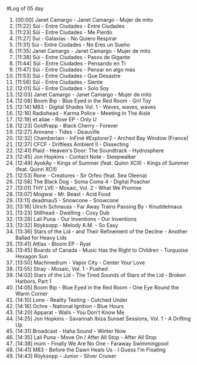 #Log of 05 day

1. [00:00] Janet Camargo - Janet Camargo - Mujer de mito
1. [11:22] Súi - Entre Ciudades - Entre Ciudades
1. [11:23] Súi - Entre Ciudades - Me Pierdo
1. [11:27] Sui - Galaxias - No Quiero Respirar
1. [11:31] Súi - Entre Ciudades - No Eres un Sueño
1. [11:35] Janet Camargo - Janet Camargo - Mujer de mito
1. [11:38] Súi - Entre Ciudades - Pasos de Gigante
1. [11:44] Súi - Entre Ciudades - Pensando en Ti
1. [11:47] Súi - Entre Ciudades - Pensar en algo más
1. [11:53] Súi - Entre Ciudades - Que Desastre
1. [11:56] Súi - Entre Ciudades - Siente
1. [12:01] Súi - Entre Ciudades - Solo Soy
1. [12:03] Janet Camargo - Janet Camargo - Mujer de mito
1. [12:08] Boom Bip - Blue Eyed in the Red Room - Girl Toy
1. [12:14] M83 - Digital Shades Vol. 1 - Waves, waves, waves
1. [12:16] Radiohead - Karma Police - Meeting In The Aisle
1. [12:19] et aliae - Rose EP - Only U
1. [12:23] Goldfrapp - Black Cherry - Forever
1. [12:27] Arovane - Tides - Deauville
1. [12:32] Chamberlain - InFiné #Explorer2 - Arched Bay Window (France)
1. [12:37] CFCF - Driftless Ambient II - Dissecting
1. [12:41] Plaid - Heaven's Door: The Soundtrack - Hydrosphere
1. [12:45] Jon Hopkins - Contact Note - Sleepwalker
1. [12:49] AyokAy - Kings of Summer (feat. Quinn XCII) - Kings of Summer (feat. Quinn XCII)
1. [12:53] Rone - Creatures - Sir Orfeo (feat. Sea Oleena)
1. [12:58] The Black Dog - Soma Coma 4 - Digital Poacher
1. [13:01] THY LVE - Mosaic, Vol. 2 - What We Promise
1. [13:07] Mogwai - Mr. Beast - Acid Food
1. [13:11] deadmau5 - Snowcone - Snowcone
1. [13:16] Ulrich Schnauss - Far Away Trains Passing By - Knuddelmaus
1. [13:23] Stillhead - Dwelling - Cosy Dub
1. [13:28] Lali Puna - Our Inventions - Our Inventions
1. [13:32] Röyksopp - Melody A.M. - So Easy
1. [13:36] Stars of the Lid - and Their Refinement of the Decline - Another Ballad for Heavy Lids
1. [13:41] Attlas - Bloom EP - Ryat
1. [13:45] Boards of Canada - Music Has the Right to Children - Turquoise Hexagon Sun
1. [13:50] Machinedrum - Vapor City - Center Your Love
1. [13:55] Stray - Mosaic, Vol. 1 - Pushed
1. [14:02] Stars of the Lid - The Tired Sounds of Stars of the Lid - Broken Harbors, Part 1
1. [14:05] Boom Bip - Blue Eyed in the Red Room - One Eye Round the Warm Corner
1. [14:10] Lone - Reality Testing - Cutched Under
1. [14:16] Ochre - National Ignition - Blue Hours
1. [14:20] Apparat - Walls - You Don't Know Me
1. [14:25] Jon Hopkins - Savannah Ibiza Sunset Sessions, Vol. 1 - A Drifting Up
1. [14:31] Broadcast - Haha Sound - Winter Now
1. [14:35] Lali Puna - Move On / After All Stop - After All Stop
1. [14:38] múm - Finally We Are No One - Faraway Swimmingpool
1. [14:41] M83 - Before the Dawn Heals Us - I Guess I'm Floating
1. [14:43] Röyksopp - Junior - Silver Cruiser
